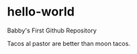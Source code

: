 hello-world
===========

Babby's First Github Repository

Tacos al pastor are better than moon tacos.
